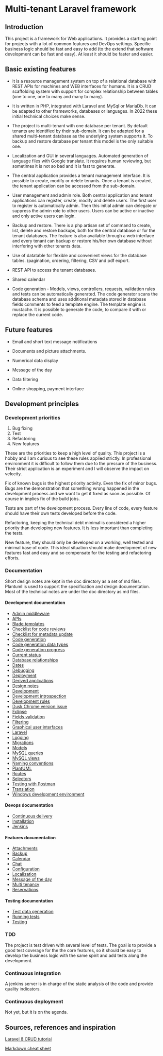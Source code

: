 # Multi-tenant Laravel framework

## Introduction

This project is a framework for Web applications. It provides a starting point for projects with a lot of common features and DevOps settings. Specific business logic should be fast and easy to add (to the extend that software development can be fast and easy). At least it should be faster and easier. 

## Basic existing features

* It is a resource management system on top of a relational database with REST APIs for machines and WEB interfaces for humans. It is a CRUD scaffolding system with support for complex relationship between tables (one to one, one to many and many to many). 

* It is written in PHP, integrated with Laravel and MySql or MariaDb. It can be adapted to other frameworks, databases or languages. In 2022 these initial technical choices make sense.

* The project is multi-tenant with one database per tenant. By default tenants are identified by their sub-domain. It can be adapted for a shared multi-tenant database as the underlying system supports it. To backup and restore database per tenant this model is the only suitable one.

* Localization and GUI in several languages. Automated generation of language files with Google translate. It requires human reviewing, but sometimes it is not so bad and it is fast to generate.

* The central application provides a tenant management interface. It is possible to create, modify or delete tenants. Once a tenant is created, the tenant application can be accessed from the sub-domain.

* User management and admin role. Both central application and tenant applications can register, create, modify and delete users. The first user to register is automatically admin. Then this initial admin can delegate or suppress the admin role to other users. Users can be active or inactive and only active users can login.

* Backup and restore. There is a php artisan set of command to create, list, delete and restore backups, both for the central database or for the tenant databases. The feature is also available through a web interface and every tenant can backup or restore his/her own database without interfering with other tenants data.

* Use of datatable for flexible and convenient views for the database tables. (pagination, ordering, filtering, CSV and pdf export.

* REST API to access the tenant databases.

* Shared calendar

* Code generation - Models, views, controllers, requests, validation rules and tests can be automatically generated. The code generator scans the database schema and uses additional metadata stored in database fields comments to feed a template engine. The template engine is mustache. It is possible to generate the code, to compare it with or replace the current code.

## Future features

* Email and short text message notifications

* Documents and picture attachments.

* Numerical data display

* Message of the day

* Data filtering

* Online shopping, payment interface


## Development principles

### Development priorities

1. Bug fixing
2. Test
3. Refactoring
4. New features

These are the priorities to keep a high level of quality. This project is a hobby and I am curious to see these rules applied strictly. In professional environment it is difficult to follow them due to the pressure of the business.
Their strict application is an experiment and I will observe the impact on velocity.

Fix of known bugs is the highest priority activity. Even the fix of minor bugs. Bugs are the demonstration that something wrong happened in the development process and we want to get it fixed as soon as possible. Of course in implies fix of the build jobs.

Tests are part of the development process. Every line of code, every feature should have their own tests developed before the code. 

Refactoring, keeping the technical debt minimal is considered a higher priority than developing new features. It is less important than completing the tests. 

New feature, they should only be developed on a working, well tested and minimal base of code. This ideal situation should make development of new features fast and easy and so compensate for the testing and refactoring efforts. 

### Documentation

Short design notes are kept in the doc directory as a set of md files. Plantuml is used to support the specification and design documentation. Most of the technical notes are under the doc directory as md files. 

#### Development documentation

- [Admin middleware](doc/development/admin-middleware.md)
- [APIs](doc/development/apis.md)
- [Blade templates](doc/development/blade_templates.md)
- [Checklist for code reviews](doc/development/checklist_code_review.md)
- [Checklist for metadata update](doc/development/checklist_metadata_update.md)
- [Code generation](doc/development/code_generation.md)
- [Code generation data types](doc/development/code_generation_data_types.md)
- [Code generation progress](doc/development/code_generation_progress.md)
- [Current status](doc/development/current_status.md)
- [Database relationships](doc/development/database_relationships.md)
- [Dates](doc/development/dates.md)
- [Debugging](doc/development/debugging.md)
- [Deployment](doc/development/deployment.md)
- [Derived applications](doc/development/derived_applications.md)
- [Design notes](doc/development/design_notes.md)
- [Development](doc/development/development.md)
- [Development introspection](doc/development/development_introspection.md)
- [Development rules](doc/development/development_rules.md)
- [Dusk Chrome version issue](doc/development/dusk_chrome_version_issue.md)
- [Eclipse](doc/development/eclipse.md)
- [Fields validation](doc/development/Fields_validation.md)
- [Filtering](doc/development/filtering.md)
- [Graphical user interfaces](doc/development/gui.md)
- [Laravel](doc/development/laravel.md)
- [Logging](doc/development/logging.md)
- [Migrations](doc/development/migrations.md)
- [Models](doc/development/models.md)
- [MySQL queries](doc/development/mysql_queries.md)
- [MySQL views](doc/development/mysql_views.md)
- [Naming conventions](doc/development/naming_conventions.md)
- [PlantUML](doc/development/plantuml.md)
- [Routes](doc/development/routes.txt)
- [Selectors](doc/development/selectors.md)
- [Testing with Postman](doc/development/testing_with_postman.md)
- [Translation](doc/development/translation.md)
- [Windows development environment](doc/development/windows_development_environment.md)
 

#### Devops documentation

- [Continuous delivery](doc/devops/continuous_delivery.md)
- [Installation](doc/devops/installation.md)
- [Jenkins](doc/devops/jenkins.md)

#### Features documentation

- [Attachments](doc/features/attachements.md)
- [Backup](doc/features/backup.md)
- [Calendar](doc/features/calendar.md)
- [Chat](doc/features/chat.md)
- [Configuration](doc/features/configuration.md)
- [Localization](doc/features/localization.md)
- [Message of the day](doc/features/motd.md)
- [Multi tenancy](doc/features/multi-tenancy.md)
- [Reservations](doc/features/reservations.md)


#### Testing documentation

- [Test data generation](doc/testing/test_data_generation.md)
- [Running tests](doc/testing/running_tests.md)
- [Testing](doc/testing/testing.md)

### TDD

The project is test driven with several level of tests. The goal is to provide a good test coverage for the the core features, so it should be easy to develop the business logic with the same spirit and add tests along the development.


### Continuous integration

A jenkins server is in charge of the static analysis of the code and provide quality indicators.


### Continuous deployment

Not yet, but it is on the agenda.

## Sources, references and inspiration

[Laravel 8 CRUD tutorial](https://appdividend.com/2020/10/13/laravel-8-crud-tutorial-example-step-by-step-from-scratch/)
    
[Markdown cheat sheet](https://github.com/adam-p/markdown-here/wiki/Markdown-Cheatsheet)


